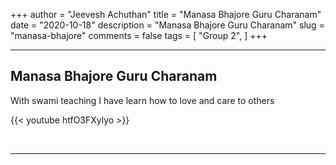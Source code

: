 +++
author = "Jeevesh Achuthan"
title = "Manasa Bhajore Guru Charanam"
date = "2020-10-18"
description = "Manasa Bhajore Guru Charanam"
slug = "manasa-bhajore"
comments = false
tags = [
    "Group 2",
]
+++

---

## Manasa Bhajore Guru Charanam

With swami teaching I have learn how to love and care to others

{{< youtube htfO3FXylyo >}}

<br>

---
